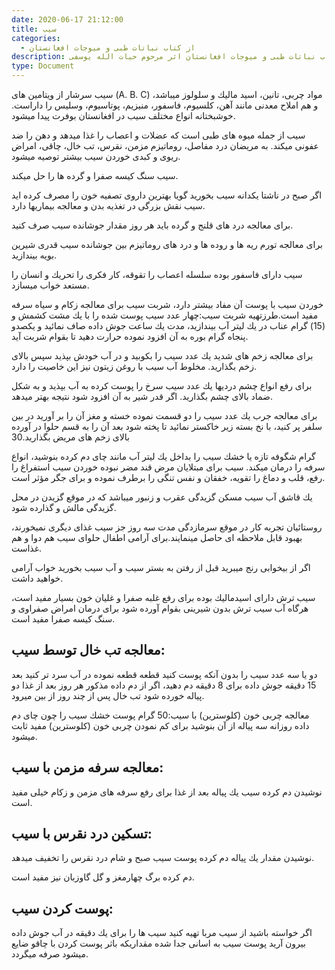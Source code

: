 ```yaml
---
date: 2020-06-17 21:12:00
title: سيب
categories:
  - از کتاب نباتات طبی و میوجات افغانستان
description: معرفی سيب از کتاب نباتات طبی و میوجات افغانستان اثر مرحوم حیات الله یوسفی
type: Document
---
```


سيب سرشار از ويتامين های (A. B. C) مواد چربی، تانين، اسيد ماليك و سلولوز ميباشد، و هم املاح معدنی مانند آهن، كلسيوم، فاسفور، منيزيم، پوتاسيوم، وسليس را داراست. خوشبختانه انواع مختلف سيب در افغانستان بوفرت پيدا ميشود.

سيب از جمله ميوه های طبی است كه عضلات و اعصاب را غذا ميدهد و دهن را ضد عفونی ميكند. به مريضان درد مفاصل، روماتيزم مزمن، نقرس، تب خال، چاقی، امراض ريوی و كبدی خوردن سيب بيشتر توصيه ميشود.

سيب سنگ كيسه صفرا و گرده ها را حل ميكند.

اگر صبح در ناشتا يكدانه سيب بخوريد گويا بهترين داروی تصفيه خون را مصرف كرده ايد سيب نقش بزرگی در تغذيه بدن و معالجه بيماريها دارد.

برای معالجه درد های قلنج و گرده بايد هر روز مقدار جوشانده سيب صرف كنيد.

برای معالجه تورم ريه ها و روده ها و درد های روماتيزم بين جوشانده سيب قدری شيرين بويه بيندازيد.

سيب دارای فاسفور بوده سلسله اعصاب را تقوقه، كار فكری را تحريك و انسان را مستعد خواب ميسازد.

خوردن سيب با پوست آن مفاد بيشتر دارد، شربت سيب برای معالجه زكام و سياه سرفه مفيد است.طرزتهيه شربت سيب:چهار عدد سيب پوست شده را با يك مشت كشمش و (15) گرام عناب در يك ليتر آب بيندازيد، مدت يك ساعت جوش داده صاف نمائید و يكصدو پنجاه گرام بوره به آن افزود نموده حرارت دهيد تا بقوام شربت آيد.

برای معالجه زخم های شديد يك عدد سيب را بكوبيد و در آب خودش بپذيد سپس بالای زخم بگذاريد. مخلوط آب سيب با روغن زيتون نيز اين خاصيت را دارد.

برای رفع انواع چشم درديها يك عدد سيب سرخ را پوست كرده به آب بپذيد و به شكل ضماد بالای چشم بگذاريد. اگر قدر شير به آن افزود شود نتيجه بهتر ميدهد.

برای معالجه جرب يك عدد سيب را دو قسمت نموده خسته و مغز آن را بر آوريد در بين سلفر پر كنيد، با نخ بسته زير خاكستر نمائید تا پخته شود بعد آن را به قسم حلوا در آورده بالای زخم های مريض بگذاريد.30

گرام شگوفه تازه يا خشك سيب را بداخل يك ليتر آب مانند چای دم كرده بنوشيد، انواع سرفه را درمان ميكند. سيب برای مبتلايان مرض قند مضر نبوده خوردن سيب استفراغ را رفع، قلب و دماغ را تقويه، خفقان و نفس تنگی را برطرف نموده و برای جگر مؤثر است.

يك قاشق آب سيب مسكن گزيدگی عقرب و زنبور ميباشد كه در موقع گزيدن در محل گزيدگی مالش و گذارده شود.

روستائیان تجربه كار در موقع سرمازدگی مدت سه روز جز سيب غذای ديگری نميخورند، بهبود قابل ملاحظه ای حاصل مينمايند.برای آرامی اطفال حلوای سيب هم دوا و هم غذاست.

اگر از بيخوابی رنج ميبريد قبل از رفتن به بستر سيب و آب سيب بخوريد خواب آرامی خواهيد داشت.

سيب ترش دارای اسيدماليك بوده برای رفع غلبه صفرا و غليان خون بسيار مفيد است، هرگاه آب سيب ترش بدون شيرينی بقوام آورده شود برای درمان امراض صفراوی و سنگ كيسه صفرا مفيد است.

## معالجه تب خال توسط سيب:

دو يا سه عدد سيب را بدون آنكه پوست كنيد قطعه قطعه نموده در آب سرد تر كنيد بعد 15 دقيقه جوش داده برای 8 دقيقه دم دهيد، اگر از دم داده مذكور هر روز بعد از غذا دو پياله خورده شود تب خال پس از چند روز از بين ميرود.

معالجه چربی خون (كلوسترين) با سيب:50 گرام پوست خشك سيب را چون چای دم داده روزانه سه پياله از آن بنوشيد برای كم نمودن چربی خون (كلوسترين) مفيد ثابت ميشود.

## معالجه سرفه مزمن با سيب:

نوشيدن دم كرده سيب يك پياله بعد از غذا برای رفع سرفه های مزمن و زكام خيلی مفيد است.

## تسكين درد نقرس با سيب:

نوشيدن مقدار يك پياله دم كرده پوست سيب صبح و شام درد نقرس را تخفيف ميدهد.

دم كرده برگ چهارمغز و گل گاوزبان نيز مفيد است.

## پوست كردن سيب:

اگر خواسته باشيد از سيب مربا تهيه كنيد سيب ها را برای يك دقيقه در آب جوش داده بيرون آريد پوست سيب به اسانی جدا شده مقداريكه باثر پوست كردن با چاقو ضايع ميشود صرفه ميگردد.